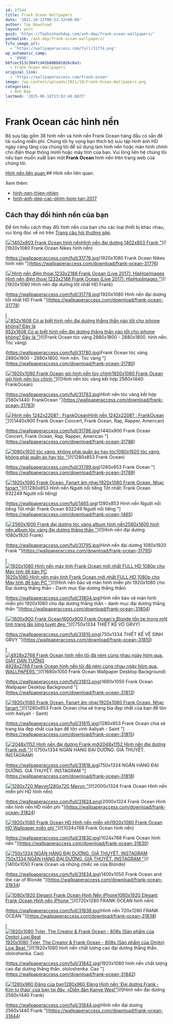 ```yaml
---
id: 17544
title: Frank Ocean Wallpapers
date: '2021-10-23T00:53:32+00:00'
author: Top Download
layout: post
guid: 'https://Tophinhanhdep.com/anh-dep/frank-ocean-wallpapers/'
permalink: /anh-dep/frank-ocean-wallpapers/
fifu_image_url:
  - 'https://wallpaperaccess.com/full/31774.png'
wp_automatic_camp:
  - '8098'
b6fcec513c304fcd41b888b81826c0a3:
  - Frank Ocean Wallpapers
original_link:
  - 'https://wallpaperaccess.com/frank-ocean'
image: /wp-content/uploads/2021/10/Frank-Ocean-Wallpapers.png
categories:
  - Ảnh Đẹp
lastmod: '2025-06-18T13:02:48.887Z'
---
```

# Frank Ocean các hình nền

Bộ sưu tập gồm 38 hình nền và hình nền Frank Ocean hàng đầu có sẵn để tải xuống miễn phí. Chúng tôi hy vọng bạn thích bộ sưu tập hình ảnh HD ngày càng tăng của chúng tôi để sử dụng làm hình nền hoặc màn hình chính cho điện thoại thông minh hoặc máy tính của bạn. Vui lòng liên hệ chúng tôi nếu bạn muốn xuất bản một **Frank Ocean** hình nền trên trang web của chúng tôi.

[Hình nền liên quan ](#related) ## Hình nền liên quan.

   
 Xem thêm:

   
- [hinh-nen-thien-nhien](https://tophinhanhdep.com/hinh-nen-dep/hinh-nen-thien-nhien/)
- [hinh-anh-dep-cac-phim-bom-tan-2017](https://tophinhanhdep.com/anh-dep/hinh-anh-dep-cac-phim-bom-tan-2017/)

## Cách thay đổi hình nền của bạn

Để tìm hiểu cách thay đổi hình nền của bạn cho các loại thiết bị khác nhau, vui lòng đọc về nó trên [Trang câu hỏi thường gặp](https://tophinhanhdep.com/faq/).

  
[[![1402x803 Frank Ocean hình nền](https://wallpaperaccess.com/full/31774.png)Hình nền đại dương 1402x803 Frank "](https://wallpaperaccess.com/download/frank-ocean-31774)](![1920x1080 Frank Ocean Nikes hình nền)

(https://wallpaperaccess.com/full/31776.jpg)1920x1080 Frank Ocean Nikes hình nền "](https://wallpaperaccess.com/download/frank-ocean-31776)

[[![Hình nền điện thoại 1233x2188 Frank Ocean (Live 2017): HipHopImages](https://wallpaperaccess.com/full/31777.jpg)Hình nền điện thoại 1233x2188 Frank Ocean (Live 2017): HipHopImages "](https://wallpaperaccess.com/download/frank-ocean-31777)](![1920x1080 Hình nền đại dương tốt nhất HD Frank)

(https://wallpaperaccess.com/full/31778.jpg)1920x1080 Hình nền đại dương tốt nhất HD Frank "](https://wallpaperaccess.com/download/frank-ocean-31778)

[[![852x1608 Có ai biết hình nền đại dương thẳng thắn nào tốt cho iphone không?  Đây là](https://wallpaperaccess.com/full/31779.jpg)852x1608 Có ai biết hình nền đại dương thẳng thắn nào tốt cho iphone không? Đây là "](https://wallpaperaccess.com/download/frank-ocean-31779)](![Frank Ocean tóc vàng 2880x1800 - 2880x1800.  hình nền.  Tóc vàng)

(https://wallpaperaccess.com/full/31780.jpg)Frank Ocean tóc vàng 2880x1800 - 2880x1800. hình nền. Tóc vàng "](https://wallpaperaccess.com/download/frank-ocean-31780)

[[![1920x1080 Frank Ocean gói hình nền tùy chỉnh](https://wallpaperaccess.com/full/31782.png)1920x1080 Frank Ocean gói hình nền tùy chỉnh "](https://wallpaperaccess.com/download/frank-ocean-31782)](![Hình nền tóc vàng kết hợp 2560x1440: FrankOcean)

(https://wallpaperaccess.com/full/31783.jpg)Hình nền tóc vàng kết hợp 2560x1440: FrankOcean "](https://wallpaperaccess.com/download/frank-ocean-31783)

[[![Hình nền 1242x2208?  : FrankOcean](https://wallpaperaccess.com/full/31785.jpg)Hình nền 1242x2208? : FrankOcean "](https://wallpaperaccess.com/download/frank-ocean-31785)](![1440x900 Frank Ocean Concert, Frank Ocean, Rap, Rapper, American)

(https://wallpaperaccess.com/full/31786.jpg)1440x900 Frank Ocean Concert, Frank Ocean, Rap, Rapper, American "](https://wallpaperaccess.com/download/frank-ocean-31786)

[[![1080x1920 tóc vàng.  không phải quần áo hay tóc](https://wallpaperaccess.com/full/31787.jpg)1080x1920 tóc vàng. không phải quần áo hay tóc "](https://wallpaperaccess.com/download/frank-ocean-31787)](![1280x853 Frank Ocean)

(https://wallpaperaccess.com/full/31789.jpg)1280x853 Frank Ocean "](https://wallpaperaccess.com/download/frank-ocean-31789)

[[![1920x1080 Frank Ocean.  Fanart âm nhạc](https://wallpaperaccess.com/full/31791.jpg)1920x1080 Frank Ocean. Nhạc fanart "](https://wallpaperaccess.com/download/frank-ocean-31791)](![1280x853 Hình nền Người nổi tiếng Tốt nhất: Frank Ocean 932249 Người nổi tiếng)

(https://wallpaperaccess.com/full/1465.jpg)1280x853 Hình nền Người nổi tiếng Tốt nhất: Frank Ocean 932249 Người nổi tiếng "](https://wallpaperaccess.com/download/frank-ocean-1465)

[[![2560x1600 Frank đại dương tóc vàng album hình nền](https://wallpaperaccess.com/full/31794.jpg)2560x1600 hình nền album tóc vàng đại dương thẳng thắn "](https://wallpaperaccess.com/download/frank-ocean-31794)](![Hình nền đại dương 1080x1920 Frank)

(https://wallpaperaccess.com/full/31795.jpg)Hình nền đại dương 1080x1920 Frank "](https://wallpaperaccess.com/download/frank-ocean-31795)

[[![1920x1080 Hình nền máy tính Frank Ocean mới nhất FULL HD 1080p cho Máy tính để bàn PC](https://wallpaperaccess.com/full/31799.jpg)1920x1080 Hình nền máy tính Frank Ocean mới nhất FULL HD 1080p cho Máy tính để bàn PC "](https://wallpaperaccess.com/download/frank-ocean-31799)](![Hình nền bảo vệ màn hình miễn phí 1920x1080 cho Đại dương thẳng thắn - Danh mục Đại dương thẳng thắn)

(https://wallpaperaccess.com/full/31804.jpg)Hình nền bảo vệ màn hình miễn phí 1920x1080 cho đại dương thẳng thắn - danh mục đại dương thẳng thắn "](https://wallpaperaccess.com/download/frank-ocean-31804)

[[![1600x900 Frank Ocean](https://wallpaperaccess.com/full/31808.jpg)1600x900 Frank Ocean's Blonde tồn tại trong một tình trạng lấp lửng tuyệt đẹp "](https://wallpaperaccess.com/download/frank-ocean-31808)](![750x1334 THIẾT KẾ VỎ GRVY)

(https://wallpaperaccess.com/full/31810.png)750x1334 THIẾT KẾ VỆ SINH GRVY "](https://wallpaperaccess.com/download/frank-ocean-31810)

[[![4928x2768 Frank Ocean hình nền tôi đã ném cùng nhau ngày hôm qua.  GIẤY DÁN TƯỜNG](https://wallpaperaccess.com/full/31812.jpg)4928x2768 Frank Ocean hình nền tôi đã ném cùng nhau ngày hôm qua. WALLPAPERS "](https://wallpaperaccess.com/download/frank-ocean-31812)](![1680x1050 Frank Ocean Wallpaper Desktop Background)

(https://wallpaperaccess.com/full/31813.png)1680x1050 Frank Ocean Wallpaper Desktop Background "](https://wallpaperaccess.com/download/frank-ocean-31813)

[[![1920x1080 Frank Ocean.  Fanart âm nhạc](https://wallpaperaccess.com/full/31814.jpg)1920x1080 Frank Ocean. Nhạc fanart "](https://wallpaperaccess.com/download/frank-ocean-31814)](![1280x853 Frank Ocean chia sẻ trang bìa đẹp nhất của bạn để tôn vinh Aaliyah - Saint)

(https://wallpaperaccess.com/full/31815.jpg)1280x853 Frank Ocean chia sẻ trang bìa đẹp nhất của bạn để tôn vinh Aaliyah - Saint "](https://wallpaperaccess.com/download/frank-ocean-31815)

[[![2048x1152 Hình nền đại dương Frank mới](https://wallpaperaccess.com/full/31816.jpg)2048x1152 Hình nền đại dương Frank mới "](https://wallpaperaccess.com/download/frank-ocean-31816)]( ![750x1334 NGÂN HÀNG ĐẠI DƯƠNG.  GIẢ THUYẾT.  INSTAGRAM)

(https://wallpaperaccess.com/full/31818.jpg)750x1334 NGÂN HÀNG ĐẠI DƯƠNG. GIẢ THUYẾT. INSTAGRAM "](https://wallpaperaccess.com/download/frank-ocean-31818)

[[![1280x720 Mavyn](https://wallpaperaccess.com/full/31822.jpg)1280x720 Mavyn "](https://wallpaperaccess.com/download/frank-ocean-31822)](![2000x1324 Frank Ocean Hình nền miễn phí HD hình nền)

(https://wallpaperaccess.com/full/31824.png)2000x1324 Frank Ocean Hình nền hình nền HD miễn phí "](https://wallpaperaccess.com/download/frank-ocean-31824)

[[![1920x1080 Frank Ocean HD Hình nền miễn phí](https://wallpaperaccess.com/full/31826.jpg)1920x1080 Frank Ocean HD Wallpaper miễn phí "](https://wallpaperaccess.com/download/frank-ocean-31826)](![1024x768 Frank Ocean hình nền)

(https://wallpaperaccess.com/full/31830.jpg)1024x768 Frank Ocean hình nền "](https://wallpaperaccess.com/download/frank-ocean-31830)

[[![750x1334 NGÂN HÀNG ĐẠI DƯƠNG.  GIẢ THUYẾT.  INSTAGRAM](https://wallpaperaccess.com/full/31832.jpg)750x1334 NGÂN HÀNG ĐẠI DƯƠNG. GIẢ THUYẾT. INSTAGRAM "](https://wallpaperaccess.com/download/frank-ocean-31832)](![1400x1050 Frank Ocean và những chiếc xe của Blonde)

(https://wallpaperaccess.com/full/31834.jpg)1400x1050 Frank Ocean and the car of Blonde "](https://wallpaperaccess.com/download/frank-ocean-31834)

[[![1080x1920 Elegant Frank Ocean Hình Nền iPhone](https://wallpaperaccess.com/full/31835.png)1080x1920 Elegant Frank Ocean Hình nền iPhone "](https://wallpaperaccess.com/download/frank-ocean-31835)](![720x1280 FRANK OCEAN hình nền)

(https://wallpaperaccess.com/full/31838.jpg)Hình nền 720x1280 FRANK OCEAN "](https://wallpaperaccess.com/download/frank-ocean-31838)

[[![1920x1080 Tyler, The Creator & Frank Ocean - 808s (Sản phẩm của Omito) Loại Beat](https://wallpaperaccess.com/full/31839.jpg)1920x1080 Tyler, The Creator &amp; Frank Ocean - 808s (Sản phẩm của Omito) Loại Beat "](https://wallpaperaccess.com/download/frank-ocean-31839)](![1920x1080 hình nền chất lượng cao đại dương thẳng thắn.  ololoshenka.  Cao)

(https://wallpaperaccess.com/full/31842.jpg)1920x1080 hình nền chất lượng cao đại dương thẳng thắn. ololoshenka. Cao "](https://wallpaperaccess.com/download/frank-ocean-31842)

[[![1280x960 Đăng của bạn ](https://wallpaperaccess.com/full/31843.jpg)1280x960 Đăng Hình nền 'Đại dương Frank - Kim tự tháp' của bạn tại đây. «Diễn đàn Kanye West"](https://wallpaperaccess.com/download/frank-ocean-31843)](![Hình nền đại dương 2560x1440 Frank)

(https://wallpaperaccess.com/full/31844.jpg)Hình nền đại dương 2560x1440 Frank "](https://wallpaperaccess.com/download/frank-ocean-31844)

